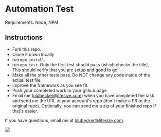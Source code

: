 # Automation Test

Requirements: Node, NPM

## Instructions

* Fork this repo.
* Clone it down locally
* run `npm install`.
* run `npm test`. Only the first test should pass (which checks the title). This should verify that you are setup and good to go.
* Make all the other tests pass. Do NOT change any code inside of the actual test file.
* Improve the framework as you see fit.
* Push your completed work to your github page
* Email me (blubecker@lifesize.com) when you have completed the task and send me the URL to your account's repo (don't make a PR to the original repo). Optionally, you can send me a zip of your finished repo if that's easier.

If you have questions, email me at blubecker@lifesize.com.

![](http://i.imgur.com/c80tSY5.gif)
